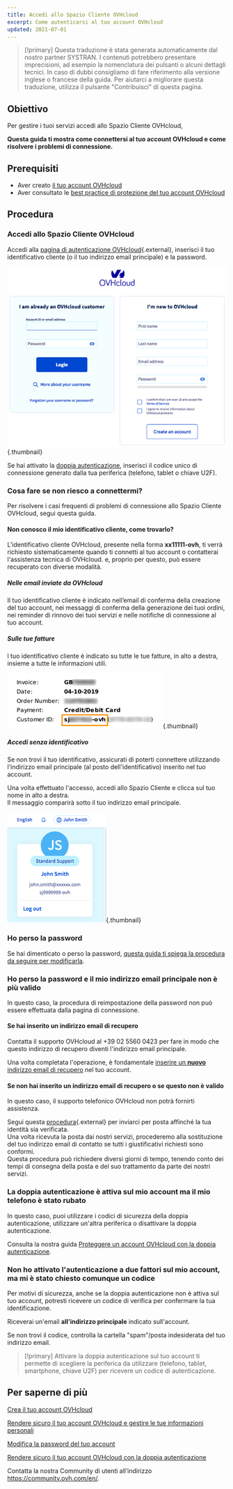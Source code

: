 ```yaml
---
title: Accedi allo Spazio Cliente OVHcloud
excerpt: Come autenticarsi al tuo account OVHcloud
updated: 2021-07-01
---
```


> [!primary]
> Questa traduzione è stata generata automaticamente dal nostro partner SYSTRAN. I contenuti potrebbero presentare imprecisioni, ad esempio la nomenclatura dei pulsanti o alcuni dettagli tecnici. In caso di dubbi consigliamo di fare riferimento alla versione inglese o francese della guida. Per aiutarci a migliorare questa traduzione, utilizza il pulsante "Contribuisci" di questa pagina.
>

## Obiettivo

Per gestire i tuoi servizi accedi allo Spazio Cliente OVHcloud,

**Questa guida ti mostra come connettersi al tuo account OVHcloud e come risolvere i problemi di connessione.**

## Prerequisiti

- Aver creato [il tuo account OVHcloud](/pages/account_and_service_management/account_information/ovhcloud-account-creation)
- Aver consultato le [best practice di protezione del tuo account OVHcloud](/pages/account_and_service_management/account_information/all_about_username)

## Procedura

### Accedi allo Spazio Cliente OVHcloud

Accedi alla [pagina di autenticazione OVHcloud](https://www.ovh.com/auth/?action=gotomanager&from=https://www.ovh.it/&ovhSubsidiary=it){.external}, inserisci il tuo identificativo cliente (o il tuo indirizzo email principale) e la password.

![identificativo cliente](images/log-in.png){.thumbnail}

Se hai attivato la [doppia autenticazione](/pages/account_and_service_management/account_information/secure-ovhcloud-account-with-2fa), inserisci il codice unico di connessione generato dalla tua periferica (telefono, tablet o chiave U2F).

### Cosa fare se non riesco a connettermi? <a name="login-failure"></a>

Per risolvere i casi frequenti di problemi di connessione allo Spazio Cliente OVHcloud, segui questa guida.

#### Non conosco il mio identificativo cliente, come trovarlo?

L'identificativo cliente OVHcloud, presente nella forma **xx11111-ovh**, ti verrà richiesto sistematicamente quando ti connetti al tuo account o contatterai l'assistenza tecnica di OVHcloud. e, proprio per questo, può essere recuperato con diverse modalità.

##### **Nelle email inviate da OVHcloud**

Il tuo identificativo cliente è indicato nell’email di conferma della creazione del tuo account, nei messaggi di conferma della generazione dei tuoi ordini, nei reminder di rinnovo dei tuoi servizi e nelle notifiche di connessione al tuo account.

##### **Sulle tue fatture**

l tuo identificativo cliente è indicato su tutte le tue fatture, in alto a destra, insieme a tutte le informazioni utili.

![identificativo cliente](images/nichandle01b.png){.thumbnail}

##### **Accedi senza identificativo**

Se non trovi il tuo identificativo, assicurati di poterti connettere utilizzando l'indirizzo email principale (al posto dell'identificativo) inserito nel tuo account.

Una volta effettuato l'accesso, accedi allo Spazio Cliente e clicca sul tuo nome in alto a destra.
<br>Il messaggio comparirà sotto il tuo indirizzo email principale.

![identificativo cliente](images/nic-handle.png){.thumbnail}

### Ho perso la password

Se hai dimenticato o perso la password, [questa guida ti spiega la procedura da seguire per modificarla](/pages/account/customer/manage-ovh-password#se-non-ricordi-piu-la-password).

### Ho perso la password e il mio indirizzo email principale non è più valido

In questo caso, la procedura di reimpostazione della password non può essere effettuata dalla pagina di connessione.

#### Se hai inserito un indirizzo email di recupero

Contatta il supporto OVHcloud al +39 02 5560 0423 per fare in modo che questo indirizzo di recupero diventi l'indirizzo email principale.

Una volta completata l'operazione, è fondamentale [inserire un **nuovo** indirizzo email di recupero](/pages/account/customer/all_about_username#backup-email) nel tuo account.

#### Se non hai inserito un indirizzo email di recupero o se questo non è valido

In questo caso, il supporto telefonico OVHcloud non potrà fornirti assistenza.

Segui questa [procedura](https://www.ovh.it/cgi-bin/it/procedure/procedureChangeEmail.cgi){.external} per inviarci per posta affinché la tua identità sia verificata.
<br>Una volta ricevuta la posta dai nostri servizi, procederemo alla sostituzione del tuo indirizzo email di contatto se tutti i giustificativi richiesti sono conformi.
<br>Questa procedura può richiedere diversi giorni di tempo, tenendo conto dei tempi di consegna della posta e del suo trattamento da parte dei nostri servizi.

### La doppia autenticazione è attiva sul mio account ma il mio telefono è stato rubato

In questo caso, puoi utilizzare i codici di sicurezza della doppia autenticazione, utilizzare un'altra periferica o disattivare la doppia autenticazione.

Consulta la nostra guida [Proteggere un account OVHcloud con la doppia autenticazione](/pages/account/customer/secure-ovhcloud-account-with-2fa#che-fare-se-uno-dei-miei-dispositivi-e-stato-smarrito-o-ha-smesso-di-funzionare).

### Non ho attivato l'autenticazione a due fattori sul mio account, ma mi è stato chiesto comunque un codice

Per motivi di sicurezza, anche se la doppia autenticazione non è attiva sul tuo account, potresti ricevere un codice di verifica per confermare la tua identificazione.

Riceverai un'email **all'indirizzo principale** indicato sull'account.

Se non trovi il codice, controlla la cartella "spam"/posta indesiderata del tuo indirizzo email.

> [!primary]
> Attivare la doppia autenticazione sul tuo account ti permette di scegliere la periferica da utilizzare (telefono, tablet, smartphone, chiave U2F) per ricevere un codice di autenticazione.
>

## Per saperne di più

[Crea il tuo account OVHcloud](/pages/account_and_service_management/account_information/ovhcloud-account-creation)

[Rendere sicuro il tuo account OVHcloud e gestire le tue informazioni personali](/pages/account_and_service_management/account_information/all_about_username)

[Modifica la password del tuo account](/pages/account_and_service_management/account_information/manage-ovh-password)

[Rendere sicuro il tuo account OVHcloud con la doppia autenticazione](/pages/account_and_service_management/account_information/secure-ovhcloud-account-with-2fa)

Contatta la nostra Community di utenti all’indirizzo <https://community.ovh.com/en/>.
